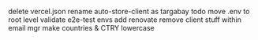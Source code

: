 delete vercel.json
rename auto-store-client as targabay
todo move .env to root level
validate e2e-test envs
add renovate
remove client stuff within email mgr
make countries & CTRY lowercase
